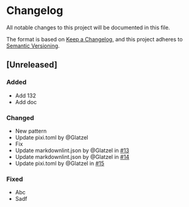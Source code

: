 # Changelog

All notable changes to this project will be documented in this file.

The format is based on [Keep a Changelog](https://keepachangelog.com/en/1.0.0/),
and this project adheres to [Semantic Versioning](https://semver.org/spec/v2.0.0.html).
## [Unreleased]

### Added
- Add 132
- Add doc

### Changed
- New pattern
- Update pixi.toml by @Glatzel
- Fix
- Update markdownlint.json by @Glatzel in [#13](https://github.com/Glatzel/test-ci/pull/13)
- Update markdownlint.json by @Glatzel in [#14](https://github.com/Glatzel/test-ci/pull/14)
- Update pixi.toml by @Glatzel in [#15](https://github.com/Glatzel/test-ci/pull/15)

### Fixed
- Abc
- Sadf

